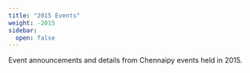 ```yaml
---
title: "2015 Events"
weight: -2015
sidebar:
  open: false
---
```


Event announcements and details from Chennaipy events held in 2015.
